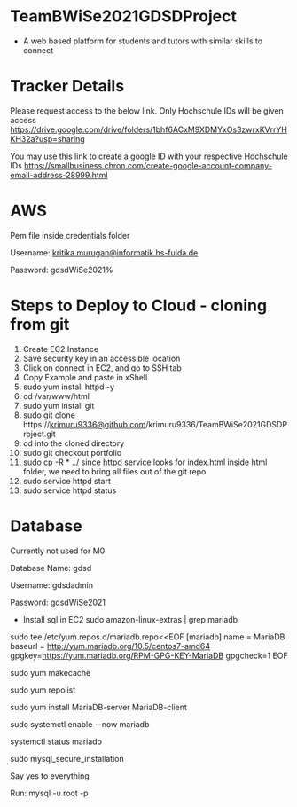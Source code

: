 # TeamBWiSe2021GDSDProject
- A web based platform for students and tutors with similar skills to connect


# Tracker Details

Please request access to the below link. Only Hochschule IDs will be given access
https://drive.google.com/drive/folders/1bhf6ACxM9XDMYxOs3zwrxKVrrYHKH32a?usp=sharing

You may use this link to create a google ID with your respective Hochschule IDs
https://smallbusiness.chron.com/create-google-account-company-email-address-28999.html


# AWS

Pem file inside credentials folder

Username: kritika.murugan@informatik.hs-fulda.de

Password: gdsdWiSe2021%


# Steps to Deploy to Cloud - cloning from git

1. Create EC2 Instance
2. Save security key in an accessible location
3. Click on connect in EC2, and go to SSH tab
4. Copy Example and paste in xShell
5. sudo yum install httpd -y
6. cd /var/www/html
7. sudo yum install git
8. sudo git clone https://krimuru9336@github.com/krimuru9336/TeamBWiSe2021GDSDProject.git
9. cd into the cloned directory
10. sudo git checkout portfolio
11. sudo cp -R * ../   since httpd service looks for index.html inside html folder, we need to bring all files out of the git repo
12. sudo service httpd start
13. sudo service httpd status

# Database

Currently not used for M0

Database Name: gdsd

Username: gdsdadmin

Password: gdsdWiSe2021

- Install sql in EC2
sudo  amazon-linux-extras | grep mariadb

sudo tee /etc/yum.repos.d/mariadb.repo<<EOF
[mariadb]
name = MariaDB
baseurl = http://yum.mariadb.org/10.5/centos7-amd64
gpgkey=https://yum.mariadb.org/RPM-GPG-KEY-MariaDB
gpgcheck=1
EOF

sudo yum makecache 

sudo yum repolist

sudo yum install MariaDB-server MariaDB-client

sudo systemctl enable --now mariadb

systemctl status mariadb

sudo mysql_secure_installation

Say yes to everything

Run: mysql -u root -p
